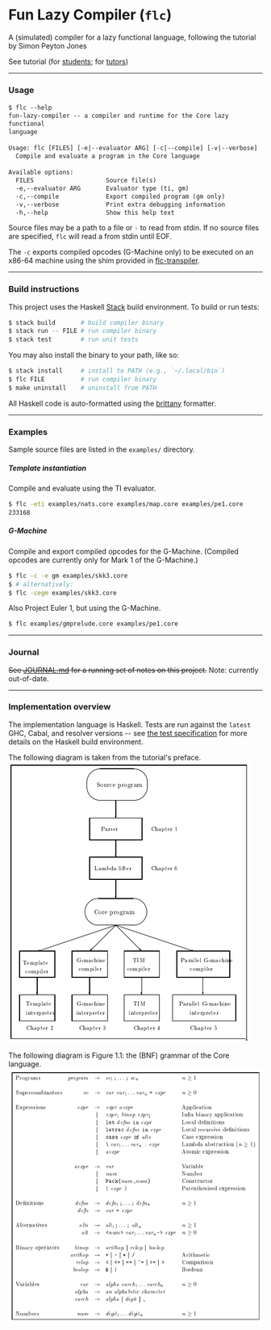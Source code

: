 # Fun Lazy Compiler (`flc`)
A (simulated) compiler for a lazy functional language, following the tutorial by Simon Peyton Jones

See tutorial (for [students][student.pdf]; for [tutors][tutor.pdf])

---

### Usage
```text
$ flc --help
fun-lazy-compiler -- a compiler and runtime for the Core lazy functional
language

Usage: flc [FILES] [-e|--evaluator ARG] [-c|--compile] [-v|--verbose]
  Compile and evaluate a program in the Core language

Available options:
  FILES                    Source file(s)
  -e,--evaluator ARG       Evaluator type (ti, gm)
  -c,--compile             Export compiled program (gm only)
  -v,--verbose             Print extra debugging information
  -h,--help                Show this help text
```

Source files may be a path to a file or `-` to read from stdin. If no source files are specified, `flc` will read a from stdin until EOF.

The `-c` exports compiled opcodes (G-Machine only) to be executed on an x86-64 machine using the shim provided in [flc-transpiler][transpiler].

---

### Build instructions
This project uses the Haskell [Stack][stack] build environment. To build or run tests:
```bash
$ stack build       # build compiler binary
$ stack run -- FILE # run compiler binary
$ stack test        # run unit tests
```

You may also install the binary to your path, like so:

```bash
$ stack install     # install to PATH (e.g., `~/.local/bin`)
$ flc FILE          # run compiler binary
$ make uninstall    # uninstall from PATH
```

All Haskell code is auto-formatted using the [brittany][brittany] formatter.

---

### Examples
Sample source files are listed in the `examples/` directory.

##### Template instantiation
Compile and evaluate using the TI evaluator.
```bash
$ flc -eti examples/nats.core examples/map.core examples/pe1.core
233168
```

##### G-Machine
Compile and export compiled opcodes for the G-Machine. (Compiled opcodes are currently only for Mark 1 of the G-Machine.)
```bash
$ flc -c -e gm examples/skk3.core
$ # alternatively:
$ flc -cegm examples/skk3.core
```

Also Project Euler 1, but using the G-Machine.
```bash
$ flc examples/gmprelude.core examples/pe1.core
```

---

### Journal
<strike>See [JOURNAL.md][JOURNAL.md] for a running set of notes on this project.</strike> Note: currently out-of-date.

---

### Implementation overview
The implementation language is Haskell. Tests are run against the `latest` GHC, Cabal, and resolver versions -- see [the test specification][test-spec] for more details on the Haskell build environment.

The following diagram is taken from the tutorial's preface.
![Implementation overview][implementation_overview.png]

The following diagram is Figure 1.1: the (BNF) grammar of the Core language.
![Core language grammar][grammar.png]

[test-spec]: ./.github/workflows/test.yml
[stack]: https://docs.haskellstack.org/en/stable/README/
[student.pdf]: https://www.microsoft.com/en-us/research/wp-content/uploads/1992/01/student.pdf
[tutor.pdf]: https://www.microsoft.com/en-us/research/uploads/prod/1992/01/tutor.pdf
[implementation_overview.png]: ./res/implementation_overview.png
[grammar.png]: ./res/bnf_grammar.png
[JOURNAL.md]: ./JOURNAL.md
[brittany]: https://hackage.haskell.org/package/brittany
[transpiler]: https://github.com/jlam55555/flc-transpiler
